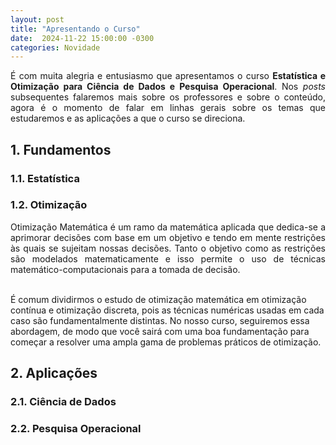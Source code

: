 ```yaml
---
layout: post
title: "Apresentando o Curso"
date:  2024-11-22 15:00:00 -0300
categories: Novidade
---
```


<p style='text-align: justify;text-justify: inter-word;'>
É com muita alegria e entusiasmo que apresentamos o curso <strong>Estatística e Otimização para Ciência de Dados e Pesquisa Operacional</strong>. Nos <i>posts</i> subsequentes falaremos mais sobre os professores e sobre o conteúdo, agora é o momento de falar em linhas gerais sobre os temas que estudaremos e as aplicações a que o curso se direciona.
</p>

<h2>1. Fundamentos</h2>

<h3>1.1. Estatística</h3>

<h3>1.2. Otimização</h3>

<p style='text-align: justify;text-justify: inter-word;'>
Otimização Matemática é um ramo da matemática aplicada que dedica-se a aprimorar decisões com base em um objetivo e tendo em mente restrições às quais se sujeitam nossas decisões. Tanto o objetivo como as restrições são modelados matematicamente e isso permite o uso de técnicas matemático-computacionais para a tomada de decisão.<br><br>

É comum dividirmos o estudo de otimização matemática em otimização contínua e otimização discreta, pois as técnicas numéricas usadas em cada caso são fundamentalmente distintas. No nosso curso, seguiremos essa abordagem, de modo que você sairá com uma boa fundamentação para começar a resolver uma ampla gama de problemas práticos de otimização.
</p>

<h2>2. Aplicações</h2>

<h3>2.1. Ciência de Dados</h3>

<h3>2.2. Pesquisa Operacional</h3>
